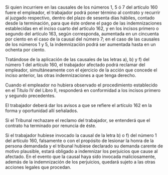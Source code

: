 Si quien incurriere en las causales de los números 1, 5 ó 7 del artículo 160 fuere el empleador, el trabajador podrá poner término al contrato y recurrir al juzgado respectivo, dentro del plazo de sesenta días hábiles, contado desde la terminación, para que éste ordene el pago de las indemnizaciones establecidas en el inciso cuarto del artículo 162, y en los incisos primero o segundo del artículo 163, según corresponda, aumentada en un cincuenta por ciento en el caso de la causal del número 7; en el caso de las causales de los números 1 y 5, la indemnización podrá ser aumentada hasta en un ochenta por ciento.

Tratándose de la aplicación de las causales de las letras a), b) y f) del número 1 del artículo 160, el trabajador afectado podrá reclamar del empleador, simultáneamente con el ejercicio de la acción que concede el inciso anterior, las otras indemnizaciones a que tenga derecho.

Cuando el empleador no hubiera observado el procedimiento establecido en el Título IV del Libro II, responderá en conformidad a los incisos primero y segundo precedentes.

El trabajador deberá dar los avisos a que se refiere el artículo 162 en la forma y oportunidad allí señalados.

Si el Tribunal rechazare el reclamo del trabajador, se entenderá que el contrato ha terminado por renuncia de éste.

Si el trabajador hubiese invocado la causal de la letra b) o f) del número 1 del artículo 160, falsamente o con el propósito de lesionar la honra de la persona demandada y el tribunal hubiese declarado su demanda carente de motivo plausible, estará obligado a indemnizar los perjuicios que cause al afectado. En el evento que la causal haya sido invocada maliciosamente, además de la indemnización de los perjuicios, quedará sujeto a las otras acciones legales que procedan.